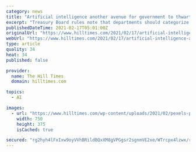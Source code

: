 ```yaml
---
category: news
title: "Artificial intelligence another avenue for government to thwart transparency"
excerpt: "Treasury Board rules note that departments should categorize just how risky their planned uses of AI are. Those algorithm impact assessments could help the public understand the risks and uses of AI."
publishedDateTime: 2021-02-17T05:01:00Z
originalUrl: "https://www.hilltimes.com/2021/02/17/artificial-intelligence-another-avenue-for-government-to-thwart-transparency/283798"
webUrl: "https://www.hilltimes.com/2021/02/17/artificial-intelligence-another-avenue-for-government-to-thwart-transparency/283798"
type: article
quality: 34
heat: 34
published: false

provider:
  name: The Hill Times
  domain: hilltimes.com

topics:
  - AI

images:
  - url: "https://www.hilltimes.com/wp-content/uploads/2021/02/pexels-pixabay-164425-750x375.jpg"
    width: 750
    height: 375
    isCached: true

secured: "rg2hyh4lFxIxw9oyVVhBRildBQxXM8gVPGgsr2sgnmVE2xe/WTrcpx4lzwx/rPhqpiBJy+km/Mm5WTMT/dpEzBBWhBpbnY4u+ukyaoAKxB005JXNWathiMSwzD/FSnLiq6js9w5zdxCOrE7mLzrFyqDLKTx0SFDhoxTM1QQ/GYTN/fxd/5gjgxlrKRWjoYFtIwonjmzDavToVgIe+/TO317Gi71WeHoOwklP+fKgPD5vfVqRt0zjkSSDgsThX/DZwMphhiPFcwnM1Wx8fxdHssjFria+fzIDxbPBkR5bU3PS+sODoAxaNSCpk3HejNvfwcrSNFNW9fZLsQASjfGU91UtGjkECtwBvBo+IgwrLjM=;BGO9aa7az6xvY9XcBue0/A=="
---
```


